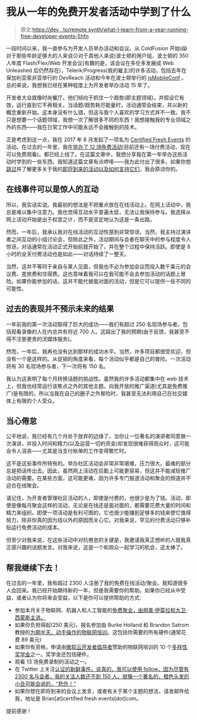 # 我从一年的免费开发者活动中学到了什么

> 原文:[https://dev . to/remote synth/what-I-learn-from-a-year-running-free-developer-events-5hfn](https://dev.to/remotesynth/what-i-learned-from-a-year-of-running-free-developer-events-5hfn)

一段时间以来，我一直参与为开发人员举办活动和会议。从 ColdFusion 开始(😱对于那些年龄足够大的人来说😕对于其他人来说)波士顿的用户组，波士顿的 350 人年度 Flash/Flex/Web 开发会议(有趣的是，该会议在多伦多发展成 Web Unleashed 后仍然存在)，Telerik/Progress(我的雇主)的许多活动，包括去年在保加利亚索非亚举行的 DevReach 活动和今年在波士顿举行的 [jsMobileConf](https://jsmobileconf.com/) 。总的来说，我想我已经在某种程度上为开发者举办活动 15 年了。

开发者大会就像时尚餐厅。他们倾向于抓住一个趋势(即主题领域)，并假设它有效，运行直到它不再相关。当话题/趋势耗尽能量时，活动通常会结束，并以新的概念重新开始。这本身没有什么错，但这与我个人喜欢的学习方式并不一致。我不只是想要一个话题领域，我想一次了解很多不同的东西！我想接触我的专业领域之外的东西——我在日常工作中可能永远不会接触到的技术。

正是考虑到这一点，我在 2017 年 8 月发起了一项名为 [Certified Fresh Events](http://certifiedfreshevents.com/) 的活动。在过去的一年里，我在[举办了 12 场免费活动](https://certifiedfreshevents.com/recordings/)(目前还有一场付费活动，现在可以免费观看)。都已经上线了。在这篇文章中，我想分享我在第一年举办这些活动时学到的一些东西。我知道这篇文章有点啰嗦——我为此付出了很多。如果你想[跳过](#conclusion)并了解更多关于我的[即将到来的活动以及如何支持它们](#conclusion)，我会原谅你的。

## 在线事件可以是惊人的互动

所以，我实话实说。我最初的想法是不把重点放在在线活动上。在网上活动中，我总是难以集中注意力。我也觉得互动水平普遍太低，无法让我保持参与。我选择从网上活动开始是出于权宜之计，而不是坚定地认为这是一条出路。

然而，一年后，我承认我对在线活动的互动性感到非常惊讶。当然，我主持过演讲者之间互动的小组讨论会，但除此之外，活动期间与会者在聊天中的参与程度令人惊讶。对话通常在活动正式开始前就开始了，并在整个过程中保持活跃。即使是 8 小时的全天付费活动也是如此——对话持续了一整天。

当然，这并不等同于亲自与某人见面，但我也不必为参加会议而投入数千美元的会议费、差旅费和住宿费。这也意味着我可以在我可能不会去参加活动的话题上冒险。如果你能参加的话，这并不能代替面对面的活动，但是它可以提供一些不同的可能性。

## 过去的表现并不预示未来的结果

一年前我的第一次活动取得了巨大的成功——我们有超过 250 名现场参与者，包括观看录像的人在内总共有将近 700 人。这超出了我的预期(由于反馈，我甚至不得不注册更贵的流媒体服务)。

然而，一年后，我再也没有达到那样的成功水平。当然，许多项目都很受欢迎，但没有一个是这样的。从促销的角度来看，每个活动似乎都是自己的冒险。一次活动将有 30 名现场参与者，下一次将有 150 名。

我认为这表明了每个月转换话题的挑战性。虽然我的许多活动都集中在 web 技术上，但我也经常运行该焦点之外的其他主题。向我开放的推广渠道(尤其是免费推广)是有限的，所以当我在自己的圈子之外冒险时，我甚至无法利用自己在社交媒体上有限的个人受众。

## 当心倦怠

公平地说，我已经有几个月处于放弃的边缘了。当你让一位著名的演讲者同意做一次演讲，并投入时间和精力(以及运营一切的资金)却发现很难获得观众时，这可能会令人沮丧——尤其是当支付账单的工作变得繁忙时。

这不是这些事件所特有的。举办社区活动会非常非常艰难，压力很大。最难的部分总是把话传出去。因此，虽然网上活动在后勤上可能更容易，但这并不能减轻推广活动的需要。在某些方面，这可能更难，因为许多专门报道活动和聚会的频道并不迎合在线聚会。

请记住，为开发者管理社区活动的人，即使是付费的，也很少是为了钱。活动，即使是像每月聚会这样的活动，无论是在线还是面对面的，都需要花费大量的时间和精力来组织。即使一项活动是有利可图的，它也很少能赚到足够多的钱来使它值得努力，除非你真的因为钱以外的原因而关心它。对我来说，罕见的付费活动只够补贴运行免费活动的成本。

但至少对我来说，在这些活动中对抗倦怠的关键是，我邀请我真正想听的人就我真正感兴趣的话题发言。对我来说，这是一个和观众一起学习的机会，这太棒了。

## 帮我继续下去！

在过去的一年里，我有超过 2300 人注册了我的免费在线活动/聚会。我知道很多人会回来。我已经开始期待新的一年，但是我需要你的帮助。如果你已经从中受益，或者认为你将来会受益，以下是你可以提供帮助的方式:

*   参加本月关于物联网、机器人和人工智能的[免费聚会，由朋美·伊莫拉和大卫·西蒙斯主讲。](https://certifiedfreshevents.com/events/bots-iot-ai/)
*   如果你负担得起(250 美元)，报名参加由 Burke Holland 和 Brandon Satrom 教授的[为期半天、动手操作的物联网培训](https://certifiedfreshevents.com/events/building-iot-apps/)。这包括你需要的所有硬件(通常花费 89 美元)
*   如果你有资格，申请由[微软云开发者倡导者](https://developer.microsoft.com/en-us/advocates/index.htm)赞助的物联网培训的 10 个[多样性奖学金](https://certifiedfreshevents.com/contact/iot-scholarship/)之一。奖学金还包括硬件。
*   观看 13 场免费录制的活动之一。
*   在 Twitter 上关注[认证的新鲜事件。说真的，我可以使用 follow，因为尽管有 2300 名与会者，我的关注人数还不到 150 人。就像一个著名的，橙色头发的小丑可能会说的，“悲伤！”](https://twitter.com/fresheventsfl)
*   如果你想在即将到来的会议上发言，或者有关于某个主题的想法，请发邮件给我，地址是 Brian[at]certified fresh events[dot]com。

提前感谢！